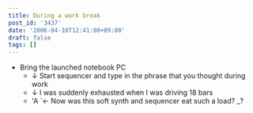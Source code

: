 ```yaml
---
title: During a work break
post_id: '3437'
date: '2006-04-10T12:41:00+09:00'
draft: false
tags: []
---
```


*   Bring the launched notebook PC
    *   ↓ Start sequencer and type in the phrase that you thought during work
    *   ↓ I was suddenly exhausted when I was driving 18 bars
    *   'A `← Now was this soft synth and sequencer eat such a load? _?